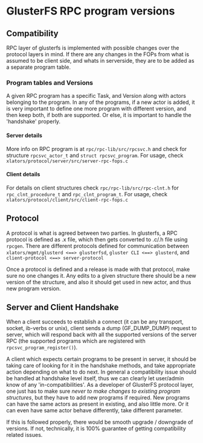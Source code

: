 # GlusterFS RPC program versions

## Compatibility

RPC layer of glusterfs is implemented with possible changes over the protocol layers in mind. If there are any changes in the FOPs from what is assumed to be client side, and whats in serverside, they are to be added as a separate program table.

### Program tables and Versions

A given RPC program has a specific Task, and Version along with actors belonging to the program. In any of the programs, if a new actor is added, it is very important to define one more program with different version, and then keep both, if both are supported. Or else, it is important to handle the 'handshake' properly.

#### Server details

More info on RPC program is at `rpc/rpc-lib/src/rpcsvc.h` and check for structure `rpcsvc_actor_t` and `struct rpcsvc_program`. For usage, check `xlators/protocol/server/src/server-rpc-fops.c`

#### Client details

For details on client structures check `rpc/rpc-lib/src/rpc-clnt.h` for `rpc_clnt_procedure_t` and `rpc_clnt_program_t`. For usage, check `xlators/protocol/client/src/client-rpc-fops.c`

## Protocol

A protocol is what is agreed between two parties. In glusterfs, a RPC protocol is defined as .x file, which then gets converted to .c/.h file using `rpcgen`. There are different protocols defined for communication between `xlators/mgmt/glusterd <==> glusterfsd`, `gluster CLI <==> glusterd`, and `client-protocol <==> server-protocol`

Once a protocol is defined and a release is made with that protocol, make sure no one changes it. Any edits to a given structure there should be a new version of the structure, and also it should get used in new actor, and thus new program version.

## Server and Client Handshake

When a client succeeds to establish a connect (it can be any transport, socket, ib-verbs or unix), client sends a dump (GF_DUMP_DUMP) request to server, which will respond back with all the supported versions of the server RPC (the supported programs which are registered with `rpcsvc_program_register()`).

A client which expects certain programs to be present in server, it should be taking care of looking for it in the handshake methods, and take appropriate action depending on what to do next. In general a compatibility issue should be handled at handshake level itself, thus we can clearly let user/admin know of any 'in-compatibilities'. 
As a developer of GlusterFS protocol layer, one just has to make sure *never to make changes to existing program structures*, but they have to add new programs if required. New programs can have the same actors as present in existing, and also little more. Or it can even have same actor behave differently, take different parameter.

If this is followed properly, there would be smooth upgrade / downgrade of versions. If not, technically, it is 100% guarantee of getting compatibility related issues.
